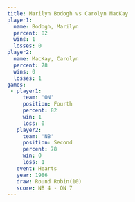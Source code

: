 ```yaml
---
title: Marilyn Bodogh vs Carolyn MacKay
player1:               
  name: Bodogh, Marilyn
  percent: 82          
  wins: 1              
  losses: 0            
player2:               
  name: MacKay, Carolyn
  percent: 78          
  wins: 0              
  losses: 1            
games:
 - player1:          
     team: 'ON'      
     position: Fourth
     percent: 82     
     win: 1          
     loss: 0         
   player2:          
     team: 'NB'      
     position: Second
     percent: 78     
     win: 0          
     loss: 1         
   event: Hearts        
   year: 1986           
   draw: Round Robin(10)
   score: NB 4 - ON 7   
---
```

